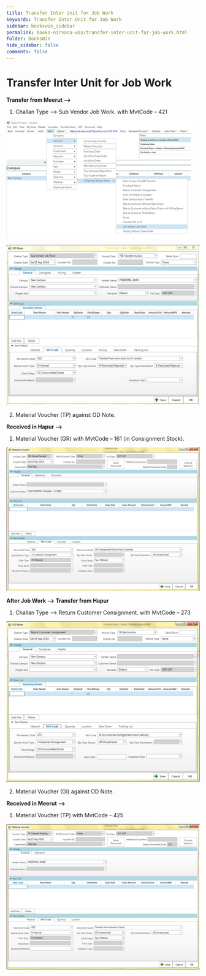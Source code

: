 ```yaml
---
title: Transfer Inter Unit for Job Work
keywords: Transfer Inter Unit for Job Work
sidebar: bookswin_sidebar
permalink: books-nirvana-win/transfer-inter-unit-for-job-work.html
folder: BooksWin
hide_sidebar: false
comments: false
---
```


# Transfer Inter Unit for Job Work

**Transfer from Meerut –>**

1. Challan Type –> Sub Vendor Job Work. with MvtCode – 421

![](/images/pf-transfer-interunit.jpg)

![](/images/pf-transfer-interunit-odnote.jpg)

2. Material Voucher (TP) against OD Note.

**Received in Hapur –>**

1. Material Voucher (GR) with MvtCode – 161 (in Consignment Stock).

![](/images/pf-transfer-recd-material-vouch.jpg)

**After Job Work –> Transfer from Hapur**

1. Challan Type –> Return Customer Consignment. with MvtCode – 273

![](/images/pf-transfer-afterjobwork.jpg)

2. Material Voucher (GI) against OD Note.

**Received in Meerut –>**

1. Material Voucher (TP) with MvtCode - 425

![](/images/pf-transfer-afterjobwork-recd.jpg)
